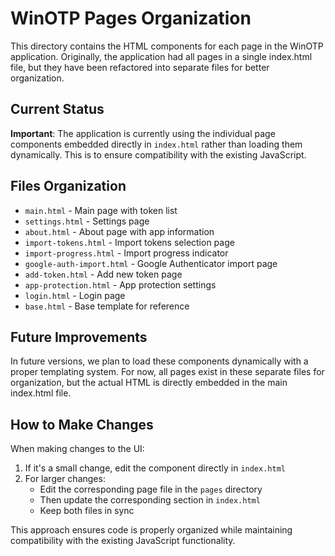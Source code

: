 # WinOTP Pages Organization

This directory contains the HTML components for each page in the WinOTP application. Originally, the application had all pages in a single index.html file, but they have been refactored into separate files for better organization.

## Current Status

**Important**: The application is currently using the individual page components embedded directly in `index.html` rather than loading them dynamically. This is to ensure compatibility with the existing JavaScript.

## Files Organization

- `main.html` - Main page with token list
- `settings.html` - Settings page
- `about.html` - About page with app information
- `import-tokens.html` - Import tokens selection page
- `import-progress.html` - Import progress indicator
- `google-auth-import.html` - Google Authenticator import page
- `add-token.html` - Add new token page
- `app-protection.html` - App protection settings
- `login.html` - Login page
- `base.html` - Base template for reference

## Future Improvements

In future versions, we plan to load these components dynamically with a proper templating system. For now, all pages exist in these separate files for organization, but the actual HTML is directly embedded in the main index.html file.

## How to Make Changes

When making changes to the UI:

1. If it's a small change, edit the component directly in `index.html`
2. For larger changes:
   - Edit the corresponding page file in the `pages` directory
   - Then update the corresponding section in `index.html`
   - Keep both files in sync

This approach ensures code is properly organized while maintaining compatibility with the existing JavaScript functionality. 